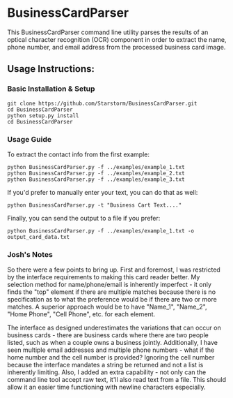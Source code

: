 # BusinessCardParser

This BusinessCardParser command line utility parses the results of an optical character recognition (OCR) component in order to extract the name, phone number, and email address from the processed business card image.

## Usage Instructions:

### Basic Installation & Setup
```
git clone https://github.com/Starstorm/BusinessCardParser.git
cd BusinessCardParser
python setup.py install
cd BusinessCardParser
```
### Usage Guide
To extract the contact info from the first example:
```
python BusinessCardParser.py -f ../examples/example_1.txt
python BusinessCardParser.py -f ../examples/example_2.txt
python BusinessCardParser.py -f ../examples/example_3.txt
```
If you'd prefer to manually enter your text, you can do that as well:
```
python BusinessCardParser.py -t "Business Cart Text...."
```
Finally, you can send the output to a file if you prefer:
```
python BusinessCardParser.py -f ../examples/example_1.txt -o output_card_data.txt
```

### Josh's Notes
So there were a few points to bring up.
First and foremost, I was restricted by the interface requirements to making this card reader better. My selection method for name/phone/email is inherently imperfect - it only finds the "top" element if there are multiple matches because there is no specification as to what the preference would be if there are two or more matches. A superior approach would be to have "Name_1", "Name_2", "Home Phone", "Cell Phone", etc. for each element. 

The interface as designed underestimates the variations that can occur on business cards - there are business cards where there are two people listed, such as when a couple owns a business jointly. Additionally, I have seen multiple email addresses and multiple phone numbers - what if the home number and the cell number is provided? Ignoring the cell number because the interface mandates a string be returned and not a list is inherently limiting.
Also, I added an extra capability - not only can the command line tool accept raw text, it'll also read text from a file. This should allow it an easier time functioning with newline characters especially.
